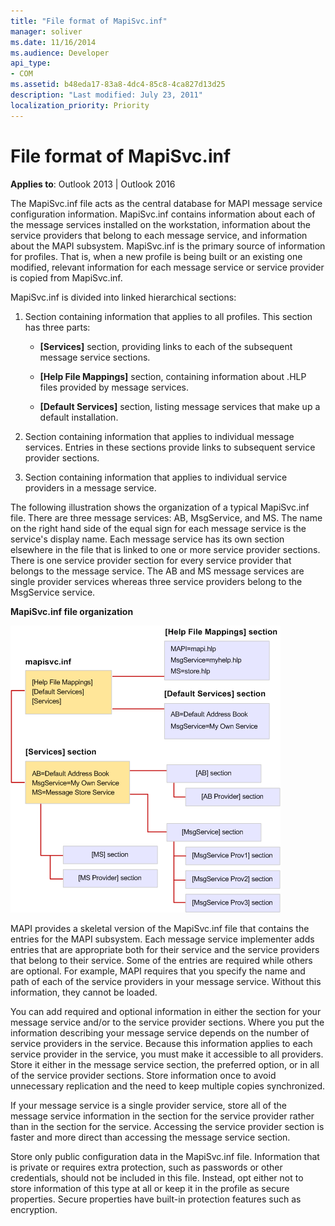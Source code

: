 ```yaml
---
title: "File format of MapiSvc.inf"
manager: soliver
ms.date: 11/16/2014
ms.audience: Developer
api_type:
- COM
ms.assetid: b48eda17-83a8-4dc4-85c8-4ca827d13d25
description: "Last modified: July 23, 2011"
localization_priority: Priority
---
```


# File format of MapiSvc.inf

**Applies to**: Outlook 2013 | Outlook 2016 
  
The MapiSvc.inf file acts as the central database for MAPI message service configuration information. MapiSvc.inf contains information about each of the message services installed on the workstation, information about the service providers that belong to each message service, and information about the MAPI subsystem. MapiSvc.inf is the primary source of information for profiles. That is, when a new profile is being built or an existing one modified, relevant information for each message service or service provider is copied from MapiSvc.inf. 
  
MapiSvc.inf is divided into linked hierarchical sections:
  
1. Section containing information that applies to all profiles. This section has three parts:
    
   - **[Services]** section, providing links to each of the subsequent message service sections. 
    
   - **[Help File Mappings]** section, containing information about .HLP files provided by message services. 
    
   - **[Default Services]** section, listing message services that make up a default installation. 
    
2. Section containing information that applies to individual message services. Entries in these sections provide links to subsequent service provider sections.
    
3. Section containing information that applies to individual service providers in a message service.
    
The following illustration shows the organization of a typical MapiSvc.inf file. There are three message services: AB, MsgService, and MS. The name on the right hand side of the equal sign for each message service is the service's display name. Each message service has its own section elsewhere in the file that is linked to one or more service provider sections. There is one service provider section for every service provider that belongs to the message service. The AB and MS message services are single provider services whereas three service providers belong to the MsgService service.
  
**MapiSvc.inf file organization**
  
![MapiSvc.inf file organization](media/amapi_30.gif "MapiSvc.inf file organization")
  
MAPI provides a skeletal version of the MapiSvc.inf file that contains the entries for the MAPI subsystem. Each message service implementer adds entries that are appropriate both for their service and the service providers that belong to their service. Some of the entries are required while others are optional. For example, MAPI requires that you specify the name and path of each of the service providers in your message service. Without this information, they cannot be loaded.
  
You can add required and optional information in either the section for your message service and/or to the service provider sections. Where you put the information describing your message service depends on the number of service providers in the service. Because this information applies to each service provider in the service, you must make it accessible to all providers. Store it either in the message service section, the preferred option, or in all of the service provider sections. Store information once to avoid unnecessary replication and the need to keep multiple copies synchronized.
  
If your message service is a single provider service, store all of the message service information in the section for the service provider rather than in the section for the service. Accessing the service provider section is faster and more direct than accessing the message service section. 
  
Store only public configuration data in the MapiSvc.inf file. Information that is private or requires extra protection, such as passwords or other credentials, should not be included in this file. Instead, opt either not to store information of this type at all or keep it in the profile as secure properties. Secure properties have built-in protection features such as encryption.
  


